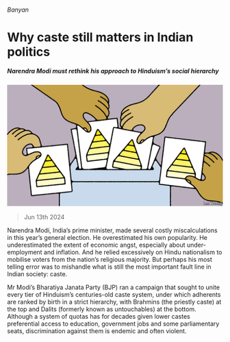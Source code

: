 ###### Banyan

# Why caste still matters in Indian politics 

##### Narendra Modi must rethink his approach to Hinduism’s social hierarchy 

![image](images/20240615_ASD002.jpg) 

> Jun 13th 2024 

Narendra Modi, India’s prime minister, made several costly miscalculations in this year’s general election. He overestimated his own popularity. He underestimated the extent of economic angst, especially about under-employment and inflation. And he relied excessively on Hindu nationalism to mobilise voters from the nation’s religious majority. But perhaps his most telling error was to mishandle what is still the most important fault line in Indian society: caste. 

Mr Modi’s Bharatiya Janata Party (BJP) ran a campaign that sought to unite every tier of Hinduism’s centuries-old caste system, under which adherents are ranked by birth in a strict hierarchy, with Brahmins (the priestly caste) at the top and Dalits (formerly known as untouchables) at the bottom. Although a system of quotas has for decades given lower castes preferential access to education, government jobs and some parliamentary seats, discrimination against them is endemic and often violent. 

